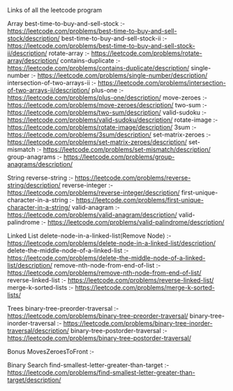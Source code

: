Links of all the leetcode program

Array
best-time-to-buy-and-sell-stock :- https://leetcode.com/problems/best-time-to-buy-and-sell-stock/description/
best-time-to-buy-and-sell-stock-ii :- https://leetcode.com/problems/best-time-to-buy-and-sell-stock-ii/description/
rotate-array :- https://leetcode.com/problems/rotate-array/description/
contains-duplicate :- https://leetcode.com/problems/contains-duplicate/description/
single-number :- https://leetcode.com/problems/single-number/description/
intersection-of-two-arrays-ii :- https://leetcode.com/problems/intersection-of-two-arrays-ii/description/
plus-one :- https://leetcode.com/problems/plus-one/description/
move-zeroes :- https://leetcode.com/problems/move-zeroes/description/
two-sum :- https://leetcode.com/problems/two-sum/description/
valid-sudoku :- https://leetcode.com/problems/valid-sudoku/description/
rotate-image :- https://leetcode.com/problems/rotate-image/description/
3sum :- https://leetcode.com/problems/3sum/description/
set-matrix-zeroes :- https://leetcode.com/problems/set-matrix-zeroes/description/
set-mismatch :- https://leetcode.com/problems/set-mismatch/description/
group-anagrams :- https://leetcode.com/problems/group-anagrams/description/

String
reverse-string :- https://leetcode.com/problems/reverse-string/description/
reverse-integer :- https://leetcode.com/problems/reverse-integer/description/
first-unique-character-in-a-string :- https://leetcode.com/problems/first-unique-character-in-a-string/
valid-anagram :- https://leetcode.com/problems/valid-anagram/description/
valid-palindrome :- https://leetcode.com/problems/valid-palindrome/description/

Linked List
delete-node-in-a-linked-list(Remove Node) :- https://leetcode.com/problems/delete-node-in-a-linked-list/description/
delete-the-middle-node-of-a-linked-list :- https://leetcode.com/problems/delete-the-middle-node-of-a-linked-list/description/
remove-nth-node-from-end-of-list :- https://leetcode.com/problems/remove-nth-node-from-end-of-list/
reverse-linked-list :- https://leetcode.com/problems/reverse-linked-list/
merge-k-sorted-lists :- https://leetcode.com/problems/merge-k-sorted-lists/

Trees
binary-tree-preorder-traversal :- https://leetcode.com/problems/binary-tree-preorder-traversal/
binary-tree-inorder-traversal :- https://leetcode.com/problems/binary-tree-inorder-traversal/description/
binary-tree-postorder-traversal :- https://leetcode.com/problems/binary-tree-postorder-traversal/

Bonus
MovesZeroesToFront :-

Binary Search
find-smallest-letter-greater-than-target :- https://leetcode.com/problems/find-smallest-letter-greater-than-target/description/